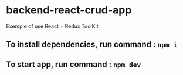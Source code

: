 # backend-react-crud-app

Exemple of use React + Redux ToolKit

## To install dependencies, run command : `npm i`

## To start app, run command : `npm dev`
